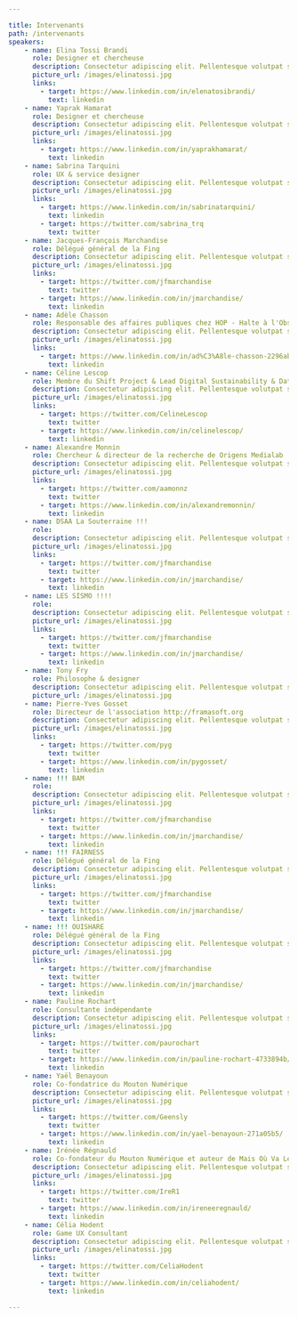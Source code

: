 ```yaml
---

title: Intervenants
path: /intervenants
speakers:
    - name: Elina Tossi Brandi
      role: Designer et chercheuse
      description: Consectetur adipiscing elit. Pellentesque volutpat sem consequat tincidunt posuere. Curabitur vel blandit mauris.
      picture_url: /images/elinatossi.jpg
      links:
        - target: https://www.linkedin.com/in/elenatosibrandi/
          text: linkedin
    - name: Yaprak Hamarat
      role: Designer et chercheuse
      description: Consectetur adipiscing elit. Pellentesque volutpat sem consequat tincidunt posuere. Curabitur vel blandit mauris.
      picture_url: /images/elinatossi.jpg
      links:
        - target: https://www.linkedin.com/in/yaprakhamarat/
          text: linkedin
    - name: Sabrina Tarquini
      role: UX & service designer
      description: Consectetur adipiscing elit. Pellentesque volutpat sem consequat tincidunt posuere. Curabitur vel blandit mauris.
      picture_url: /images/elinatossi.jpg
      links:
        - target: https://www.linkedin.com/in/sabrinatarquini/
          text: linkedin
        - target: https://twitter.com/sabrina_trq
          text: twitter
    - name: Jacques-François Marchandise
      role: Délégué général de la Fing
      description: Consectetur adipiscing elit. Pellentesque volutpat sem consequat tincidunt posuere. Curabitur vel blandit mauris.
      picture_url: /images/elinatossi.jpg
      links:
        - target: https://twitter.com/jfmarchandise
          text: twitter
        - target: https://www.linkedin.com/in/jmarchandise/
          text: linkedin
    - name: Adèle Chasson
      role: Responsable des affaires publiques chez HOP - Halte à l'Obsolescence Programmée
      description: Consectetur adipiscing elit. Pellentesque volutpat sem consequat tincidunt posuere. Curabitur vel blandit mauris.
      picture_url: /images/elinatossi.jpg
      links:
        - target: https://www.linkedin.com/in/ad%C3%A8le-chasson-2296ab120/
          text: linkedin
    - name: Céline Lescop
      role: Membre du Shift Project & Lead Digital Sustainability & Data Architect chez AXA Group Operations
      description: Consectetur adipiscing elit. Pellentesque volutpat sem consequat tincidunt posuere. Curabitur vel blandit mauris.
      picture_url: /images/elinatossi.jpg
      links:
        - target: https://twitter.com/CelineLescop
          text: twitter
        - target: https://www.linkedin.com/in/celinelescop/
          text: linkedin
    - name: Alexandre Monnin
      role: Chercheur & directeur de la recherche de Origens Medialab
      description: Consectetur adipiscing elit. Pellentesque volutpat sem consequat tincidunt posuere. Curabitur vel blandit mauris.
      picture_url: /images/elinatossi.jpg
      links:
        - target: https://twitter.com/aamonnz
          text: twitter
        - target: https://www.linkedin.com/in/alexandremonnin/
          text: linkedin
    - name: DSAA La Souterraine !!!
      role: 
      description: Consectetur adipiscing elit. Pellentesque volutpat sem consequat tincidunt posuere. Curabitur vel blandit mauris.
      picture_url: /images/elinatossi.jpg
      links:
        - target: https://twitter.com/jfmarchandise
          text: twitter
        - target: https://www.linkedin.com/in/jmarchandise/
          text: linkedin
    - name: LES SISMO !!!!
      role: 
      description: Consectetur adipiscing elit. Pellentesque volutpat sem consequat tincidunt posuere. Curabitur vel blandit mauris.
      picture_url: /images/elinatossi.jpg
      links:
        - target: https://twitter.com/jfmarchandise
          text: twitter
        - target: https://www.linkedin.com/in/jmarchandise/
          text: linkedin
    - name: Tony Fry
      role: Philosophe & designer
      description: Consectetur adipiscing elit. Pellentesque volutpat sem consequat tincidunt posuere. Curabitur vel blandit mauris.
      picture_url: /images/elinatossi.jpg
    - name: Pierre-Yves Gosset
      role: Directeur de l'association http://framasoft.org
      description: Consectetur adipiscing elit. Pellentesque volutpat sem consequat tincidunt posuere. Curabitur vel blandit mauris.
      picture_url: /images/elinatossi.jpg
      links:
        - target: https://twitter.com/pyg
          text: twitter
        - target: https://www.linkedin.com/in/pygosset/
          text: linkedin
    - name: !!! BAM
      role: 
      description: Consectetur adipiscing elit. Pellentesque volutpat sem consequat tincidunt posuere. Curabitur vel blandit mauris.
      picture_url: /images/elinatossi.jpg
      links:
        - target: https://twitter.com/jfmarchandise
          text: twitter
        - target: https://www.linkedin.com/in/jmarchandise/
          text: linkedin
    - name: !!! FAIRNESS
      role: Délégué général de la Fing
      description: Consectetur adipiscing elit. Pellentesque volutpat sem consequat tincidunt posuere. Curabitur vel blandit mauris.
      picture_url: /images/elinatossi.jpg
      links:
        - target: https://twitter.com/jfmarchandise
          text: twitter
        - target: https://www.linkedin.com/in/jmarchandise/
          text: linkedin
    - name: !!! OUISHARE
      role: Délégué général de la Fing
      description: Consectetur adipiscing elit. Pellentesque volutpat sem consequat tincidunt posuere. Curabitur vel blandit mauris.
      picture_url: /images/elinatossi.jpg
      links:
        - target: https://twitter.com/jfmarchandise
          text: twitter
        - target: https://www.linkedin.com/in/jmarchandise/
          text: linkedin
    - name: Pauline Rochart
      role: Consultante indépendante
      description: Consectetur adipiscing elit. Pellentesque volutpat sem consequat tincidunt posuere. Curabitur vel blandit mauris.
      picture_url: /images/elinatossi.jpg
      links:
        - target: https://twitter.com/paurochart
          text: twitter
        - target: https://www.linkedin.com/in/pauline-rochart-4733894b/
          text: linkedin
    - name: Yaël Benayoun
      role: Co-fondatrice du Mouton Numérique
      description: Consectetur adipiscing elit. Pellentesque volutpat sem consequat tincidunt posuere. Curabitur vel blandit mauris.
      picture_url: /images/elinatossi.jpg
      links:
        - target: https://twitter.com/Geensly
          text: twitter
        - target: https://www.linkedin.com/in/yael-benayoun-271a05b5/
          text: linkedin
    - name: Irénée Régnauld
      role: Co-fondateur du Mouton Numérique et auteur de Mais Où Va Le Web
      description: Consectetur adipiscing elit. Pellentesque volutpat sem consequat tincidunt posuere. Curabitur vel blandit mauris.
      picture_url: /images/elinatossi.jpg
      links:
        - target: https://twitter.com/IreR1
          text: twitter
        - target: https://www.linkedin.com/in/ireneeregnauld/
          text: linkedin
    - name: Célia Hodent
      role: Game UX Consultant
      description: Consectetur adipiscing elit. Pellentesque volutpat sem consequat tincidunt posuere. Curabitur vel blandit mauris.
      picture_url: /images/elinatossi.jpg
      links:
        - target: https://twitter.com/CeliaHodent
          text: twitter
        - target: https://www.linkedin.com/in/celiahodent/
          text: linkedin

---
```

